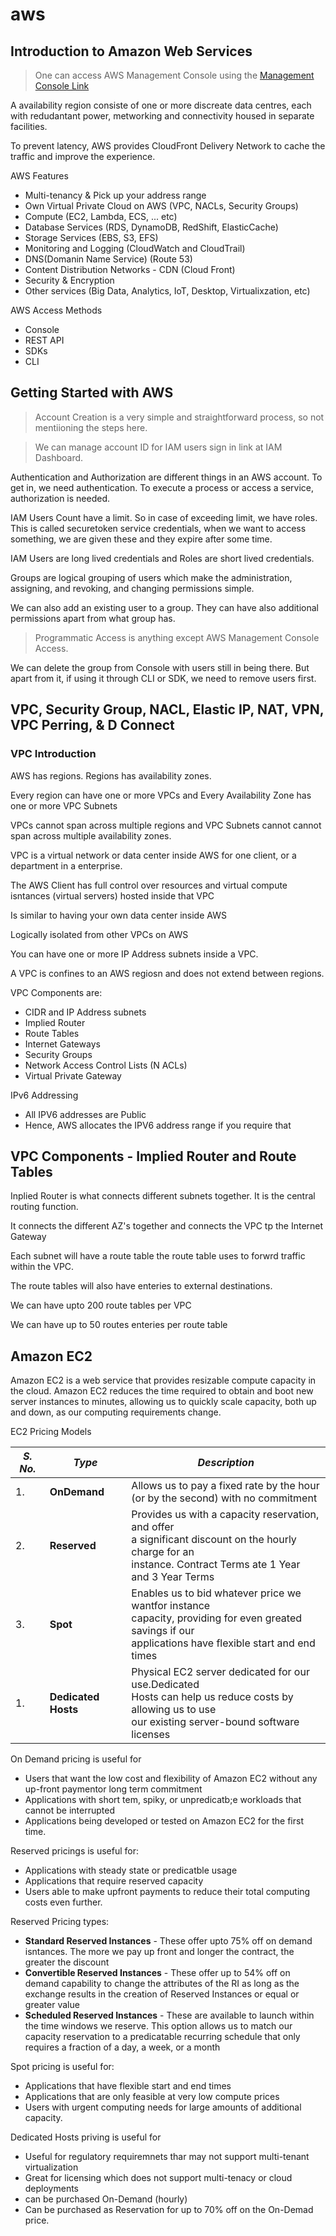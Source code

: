 # aws

## Introduction to Amazon Web Services

> One can access AWS Management Console using the [Management Console Link](https://console.aws.amazon.com/console/home)

A availability region consiste of one or more discreate data centres, each with redudantant power, metworking and connectivity housed in separate facilities.

To prevent latency, AWS provides CloudFront Delivery Network to cache the traffic and improve the experience.

AWS Features 
- Multi-tenancy & Pick up your address range
- Own Virtual Private Cloud on AWS (VPC, NACLs, Security Groups)
- Compute (EC2, Lambda, ECS, ... etc)
- Database Services (RDS, DynamoDB, RedShift, ElasticCache)
- Storage Services (EBS, S3, EFS)
- Monitoring and Logging (CloudWatch and CloudTrail)
- DNS(Domanin Name Service) (Route 53)
- Content Distribution Networks - CDN (Cloud Front)
- Security & Encryption
- Other services (Big Data, Analytics, IoT, Desktop, Virtualixzation, etc)


AWS Access Methods

- Console
- REST API
- SDKs
- CLI

## Getting Started with AWS

> Account Creation is a very simple and straightforward process, so not mentiioning the steps here.

> We can manage account ID for IAM users sign in link at IAM Dashboard.

Authentication and Authorization are different things in an AWS account. To get in, we need authentication. To execute a process or access a service, authorization is needed.

IAM Users Count have a limit. So in case of exceeding limit, we have roles. This is called securetoken service credentials, when we want to access something, we are given these and they expire after some time.

IAM Users are long lived credentials and Roles are short lived credentials.

Groups are logical grouping of users which make the administration, assigning, and revoking, and changing permissions simple.

We can also add an existing user to a group. They can have also additional permissions apart from what group has. 

> Programmatic Access is anything except AWS Management Console Access.

We can delete the group from Console with users still in being there. But apart from it, if using it through CLI or SDK, we need to remove users first. 

## VPC, Security Group, NACL, Elastic IP, NAT, VPN, VPC Perring, & D Connect

### VPC Introduction

AWS has regions. Regions has availability zones. 

Every region can have one or more VPCs and Every Availability Zone has one or more VPC Subnets

VPCs cannot span across multiple regions and VPC Subnets cannot cannot span across multiple availability zones.

VPC is a virtual network or data center inside AWS for one client, or a department in a enterprise.

The AWS Client has full control over resources and virtual compute isntances (virtual servers) hosted inside that VPC

Is similar to having your own data center inside AWS

Logically isolated from other VPCs on AWS

You can have one or more IP Address subnets inside a VPC.

A VPC is confines to an AWS regiosn and does not extend between regions.

VPC Components are:

- CIDR and IP Address subnets
- Implied Router
- Route Tables
- Internet Gateways
- Security Groups
- Network Access Control Lists (N ACLs)
- Virtual Private Gateway

IPv6 Addressing
- All IPV6 addresses are Public
- Hence, AWS allocates the IPV6 address range if you require that

## VPC Components - Implied Router and Route Tables

Inplied Router is what connects different subnets together. It is the central routing function.

It connects the different AZ's together and connects the VPC tp the Internet Gateway

Each subnet will have a route table the route table uses to forwrd traffic within the VPC.

The route tables will also have enteries to external destinations.

We can have upto 200 route tables per VPC

We can have up to 50 routes enteries per route table


## Amazon EC2

Amazon EC2 is a web service that provides resizable compute capacity in the cloud. Amazon EC2 reduces the time required to obtain and boot new server instances to minutes, allowing us to quickly scale capacity, both up and down, as our computing requirements change.

EC2 Pricing Models

| _S. No._| _Type_ | _Description_ |
|---|---|---|
|1.| **OnDemand**| Allows us to pay a fixed rate by the hour <br/> (or by the second) with no commitment |
|2.| **Reserved**|  Provides us with a capacity reservation, and offer <br/> a significant discount on the hourly charge  for an <br/>instance. Contract Terms ate 1 Year and 3 Year Terms|
|3.| **Spot**| Enables us to bid whatever price we wantfor instance <br/>capacity, providing for even greated savings if our  <br/>applications have flexible start and end times |
|1.| **Dedicated Hosts**| Physical EC2 server dedicated for our use.Dedicated  <br/> Hosts can help us reduce costs by allowing us to use<br/> our existing server-bound software licenses |

On Demand pricing is useful for 
- Users that want the low cost and flexibility of Amazon EC2 without any up-front paymentor long term commitment
- Applications with short tem, spiky, or unpredicatb;e workloads that cannot be interrupted
- Applications being developed or tested on Amazon EC2 for the first time.

Reserved pricings is useful for:
- Applications with steady state or predicatble usage
- Applications that require reserved capacity
- Users able to make upfront payments to reduce their total computing costs even further.

Reserved Pricing types:
- **Standard Reserved Instances** - These offer upto 75% off on demand isntances. The more we pay up front and longer the contract, the greater the discount
- **Convertible Reserved Instances** - These offer up to 54% off on demand capability to change the attributes of the RI as long as  the exchange results in the creation of Reserved Instances or equal or greater value
- **Scheduled Reserved Instances** - These are available to launch within the time windows we reserve. This option allows us to match our capacity reservation to a predicatable recurring schedule that only requires a fraction of a day, a week, or a month

Spot pricing is useful for:
- Applications that have flexible start and end times
- Applications that are only feasible at very low compute prices
- Users with urgent computing needs for large amounts of additional capacity.

Dedicated Hosts priving is useful for
- Useful for regulatory requiremnets thar may not support multi-tenant virtualization
- Great for licensing which does not support multi-tenacy or cloud deployments
- can be purchased On-Demand (hourly)
- Can be purchased as Reservation for up to 70% off on the On-Demad price.